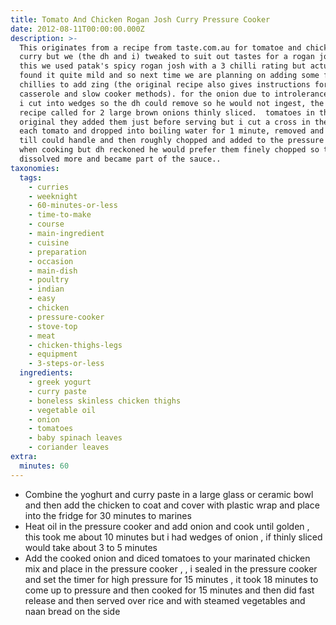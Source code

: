```yaml
---
title: Tomato And Chicken Rogan Josh Curry Pressure Cooker
date: 2012-08-11T00:00:00.000Z
description: >-
  This originates from a recipe from taste.com.au for tomatoe and chicken korma
  curry but we (the dh and i) tweaked to suit out tastes for a rogan josh. for
  this we used patak's spicy rogan josh with a 3 chilli rating but actually
  found it quite mild and so next time we are planning on adding some fresh hot
  chillies to add zing (the original recipe also gives instructions for
  casserole and slow cooker methods). for the onion due to introlerances issues
  i cut into wedges so the dh could remove so he would not ingest, the original
  recipe called for 2 large brown onions thinly sliced.  tomatoes in the
  original they added them just before serving but i cut a cross in the top of
  each tomato and dropped into boiling water for 1 minute, removed and let cool
  till could handle and then roughly chopped and added to the pressure cooker
  when cooking but dh reckoned he would prefer them finely chopped so they
  dissolved more and became part of the sauce..
taxonomies:
  tags:
    - curries
    - weeknight
    - 60-minutes-or-less
    - time-to-make
    - course
    - main-ingredient
    - cuisine
    - preparation
    - occasion
    - main-dish
    - poultry
    - indian
    - easy
    - chicken
    - pressure-cooker
    - stove-top
    - meat
    - chicken-thighs-legs
    - equipment
    - 3-steps-or-less
  ingredients:
    - greek yogurt
    - curry paste
    - boneless skinless chicken thighs
    - vegetable oil
    - onion
    - tomatoes
    - baby spinach leaves
    - coriander leaves
extra:
  minutes: 60
---
```

 - Combine the yoghurt and curry paste in a large glass or ceramic bowl and then add the chicken to coat and cover with plastic wrap and place into the fridge for 30 minutes to marines
 - Heat oil in the pressure cooker and add onion and cook until golden , this took me about 10 minutes but i had wedges of onion , if thinly sliced would take about 3 to 5 minutes
 - Add the cooked onion and diced tomatoes to your marinated chicken mix and place in the pressure cooker , , i sealed in the pressure cooker and set the timer for high pressure for 15 minutes , it took 18 minutes to come up to pressure and then cooked for 15 minutes and then did fast release and then served over rice and with steamed vegetables and naan bread on the side
